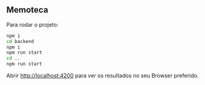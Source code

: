 ## Memoteca

Para rodar o projeto:

```bash
npm i
cd backend
npm i 
npm run start
cd ..
npm run start
```

Abrir [http://localhost:4200](http://localhost:4200) para ver os resultados no seu Browser preferido.
